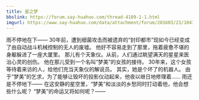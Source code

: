 ```yaml
---
title: 星之梦
bbslink: https://forum.say-huahuo.com/thread-4189-1-1.html
imgurl: https://www.say-huahuo.com/data/attachment/forum/201603/23/104319g66aodvkcliohv8z.jpg
---
```


雨不停地在下——
30年前，遭到细菌攻击而被遗弃的“封印都市”现如今已经变成了由自动战斗机械控制的无人的废墟。
他好不容易走到了那里，拖着疲惫不堪的身躯躲进了一座大厦里。
那儿有个天象仪。从前，人们通过眺望满天的星星来医治心灵的创伤。
他在那儿受到一个名叫“梦美”的女孩的接待。
30年来，这个女孩等待着来访的人，给他们充当天象仪的解说员。
其实，她是个坏了的机器人。
由于“梦美”的乞求，为了能够让毁坏的投影仪动起来，他夜以继日地修理着……
雨还是不停地下——
在这安静的星空里，“梦美”和淡淡的乡愁同时打动着他，他会想些什么呢？
“梦美”的命运又将如何呢？——<!--more-->

